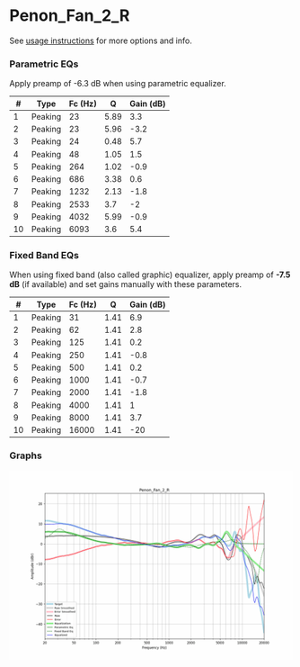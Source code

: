 # Penon_Fan_2_R
See [usage instructions](https://github.com/jaakkopasanen/AutoEq#usage) for more options and info.

### Parametric EQs
Apply preamp of -6.3 dB when using parametric equalizer.

|   # | Type    |   Fc (Hz) |    Q |   Gain (dB) |
|-----|---------|-----------|------|-------------|
|   1 | Peaking |        23 | 5.89 |         3.3 |
|   2 | Peaking |        23 | 5.96 |        -3.2 |
|   3 | Peaking |        24 | 0.48 |         5.7 |
|   4 | Peaking |        48 | 1.05 |         1.5 |
|   5 | Peaking |       264 | 1.02 |        -0.9 |
|   6 | Peaking |       686 | 3.38 |         0.6 |
|   7 | Peaking |      1232 | 2.13 |        -1.8 |
|   8 | Peaking |      2533 | 3.7  |        -2   |
|   9 | Peaking |      4032 | 5.99 |        -0.9 |
|  10 | Peaking |      6093 | 3.6  |         5.4 |

### Fixed Band EQs
When using fixed band (also called graphic) equalizer, apply preamp of **-7.5 dB** (if available) and set gains manually with these parameters.

|   # | Type    |   Fc (Hz) |    Q |   Gain (dB) |
|-----|---------|-----------|------|-------------|
|   1 | Peaking |        31 | 1.41 |         6.9 |
|   2 | Peaking |        62 | 1.41 |         2.8 |
|   3 | Peaking |       125 | 1.41 |         0.2 |
|   4 | Peaking |       250 | 1.41 |        -0.8 |
|   5 | Peaking |       500 | 1.41 |         0.2 |
|   6 | Peaking |      1000 | 1.41 |        -0.7 |
|   7 | Peaking |      2000 | 1.41 |        -1.8 |
|   8 | Peaking |      4000 | 1.41 |         1   |
|   9 | Peaking |      8000 | 1.41 |         3.7 |
|  10 | Peaking |     16000 | 1.41 |       -20   |

### Graphs
![](./Penon_Fan_2_R.png)
